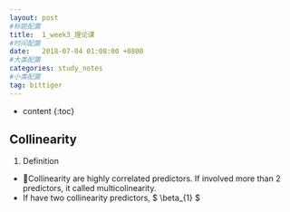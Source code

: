 ```yaml
---
layout: post
#标题配置
title:  1_week3_理论课
#时间配置
date:   2018-07-04 01:08:00 +0800
#大类配置
categories: study_notes
#小类配置
tag: bittiger
---
```


* content
{:toc}


## Collinearity

1. Definition
  * Collinearity are highly correlated predictors. If involved more than 2
  predictors, it called multicolinearity.
  * If have two collinearity predictors, $ \beta_{1} $
